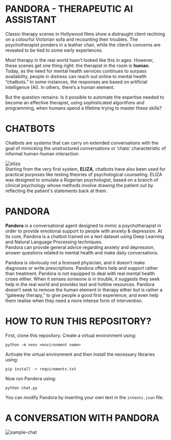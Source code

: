 # PANDORA - THERAPEUTIC AI ASSISTANT
Classic therapy scenes in Hollywood films show a distraught client reclining on a colourful Victorian sofa and recounting their troubles. The psychotherapist ponders in a leather chair, while the client’s concerns are revealed to be tied to some early experiences. 

Most therapy in the real world hasn’t looked like this in ages. However, these scenes get one thing right: the therapist in the room is **human**. <br>
Today, as the need for mental health services continues to surpass availability, people in distress can reach out online to mental health “chatbots.” In some instances, the responses are based on artificial intelligence (AI). In others, there’s a human element.

But the question remains: Is it possible to automate the expertise needed to become an effective therapist, using sophisticated algorithms and programming, when humans spend a lifetime trying to master these skills?

# CHATBOTS
Chatbots are systems that can carry on extended conversations with the goal of mimicking the unstructured conversations or ‘chats’ characteristic of informal human-human interaction.

![eliza](https://user-images.githubusercontent.com/92647313/161245945-2314570e-6c7a-4ab2-98aa-98129529c669.png) <br>
Starting from the very first system, **ELIZA**, chatbots have also been used for practical purposes like testing theories of psychological counseling. ELIZA was designed to simulate a Rogerian psychologist, based on a branch of clinical psychology whose methods involve drawing the patient out by reflecting the patient's statements back at them.

# PANDORA
**Pandora** is a conversational agent designed to mimic a psychotherapist in order to provide emotional support to people with anxiety & depression.
At its core, Pandora is a chatbot trained on a text dataset using Deep Learning and Natural Language Processing techniques. <br>
Pandora can provide general advice regarding anxiety and depression, answer questions related to mental health and make daily conversations.

Pandora is obviously not a licensed physician, and it doesn’t make diagnoses or write prescriptions. Pandora offers help and support rather than treatment. Pandora is not equipped to deal with real mental health crises either. When it senses someone is in trouble, it suggests they seek help in the real world and provides text and hotline resources. Pandora doesn’t seek to remove the human element in therapy either but is rather a “gateway therapy,” to give people a good first experience, and even help them realise when they need a more intense form of intervention.

# HOW TO RUN THIS REPOSITORY?
First, clone this repository. 
Create a virtual environment using:
```
python -m venv <environment name>
```
Activate the virtual environment and then install the necessary libraries using:
```
pip install -r requirements.txt
```
Now run Pandora using:
```
python chat.py
```

You can modify Pandora by inserting your own text in the `intents.json` file.

# A CONVERSATION WITH PANDORA
![sample-chat](https://user-images.githubusercontent.com/92647313/161245842-93846e15-1fb7-4a5f-b863-83588858fddf.png)
 


